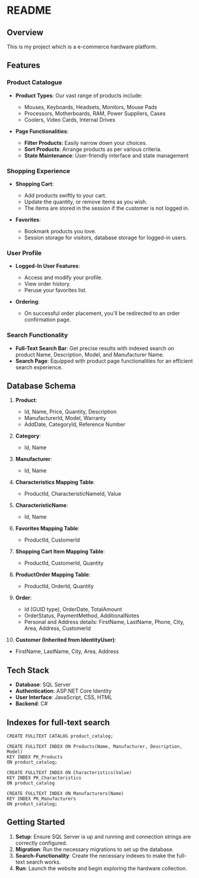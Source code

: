 # README

## Overview

This is my project which is a e-commerce hardware platform.

## Features

### Product Catalogue
- **Product Types**: Our vast range of products include:
  - Mouses, Keyboards, Headsets, Monitors, Mouse Pads
  - Processors, Motherboards, RAM, Power Suppliers, Cases
  - Coolers, Video Cards, Internal Drives
  
- **Page Functionalities**:
  - **Filter Products**: Easily narrow down your choices.
  - **Sort Products**: Arrange products as per various criteria.
  - **State Maintenance**: User-friendly interface and state management
  
### Shopping Experience
- **Shopping Cart**:
  - Add products swiftly to your cart.
  - Update the quantity, or remove items as you wish.
  - The items are stored in the session if the customer is not logged in.
  
- **Favorites**:
  - Bookmark products you love.
  - Session storage for visitors, database storage for logged-in users.

### User Profile
- **Logged-In User Features**:
  - Access and modify your profile.
  - View order history.
  - Peruse your favorites list.

- **Ordering**:
  - On successful order placement, you'll be redirected to an order confirmation page.

### Search Functionality
- **Full-Text Search Bar**: Get precise results with indexed search on product Name, Description, Model, and Manufacturer Name.
- **Search Page**: Equipped with product page functionalities for an efficient search experience.

## Database Schema

1. **Product**:
   - Id, Name, Price, Quantity, Description
   - ManufacturerId, Model, Warranty
   - AddDate, CategoryId, Reference Number

2. **Category**:
   - Id, Name
   
3. **Manufacturer**:
   - Id, Name
   
4. **Characteristics Mapping Table**:
   - ProductId, CharacteristicNameId, Value
   
5. **CharacteristicName**:
   - Id, Name
   
6. **Favorites Mapping Table**:
   - ProductId, CustomerId
   
7. **Shopping Cart Item Mapping Table**:
   - ProductId, CustomerId, Quantity
   
8. **ProductOrder Mapping Table**:
   - ProductId, OrderId, Quantity
   
9. **Order**:
   - Id (GUID type), OrderDate, TotalAmount
   - OrderStatus, PaymentMethod, AdditionalNotes
   - Personal and Address details: FirstName, LastName, Phone, City, Area, Address, CustomerId

10. **Customer (Inherited from IdentityUser)**:
   - FirstName, LastName, City, Area, Address
   
## Tech Stack

- **Database**: SQL Server
- **Authentication**: ASP.NET Core Identity
- **User Interface**: JavaScript, CSS, HTML
- **Backend**: C#

## Indexes for full-text search
```
CREATE FULLTEXT CATALOG product_catalog;

CREATE FULLTEXT INDEX ON Products(Name, Manufacturer, Description, Model) 
KEY INDEX PK_Products
ON product_catalog;

CREATE FULLTEXT INDEX ON Characteristics(Value) 
KEY INDEX PK_Characteristics
ON product_catalog

CREATE FULLTEXT INDEX ON Manufacturers(Name) 
KEY INDEX PK_Manufacturers
ON product_catalog;
```

## Getting Started

1. **Setup**: Ensure SQL Server is up and running and connection strings are correctly configured.
2. **Migration**: Run the necessary migrations to set up the database.
3. **Search-Functionality**: Create the necessary indexes to make the full-text search works.
4. **Run**: Launch the website and begin exploring the hardware collection.
